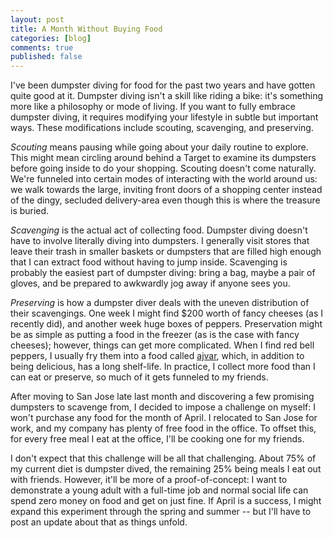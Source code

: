 ```yaml
---
layout: post
title: A Month Without Buying Food
categories: [blog]
comments: true
published: false
---
```


I've been dumpster diving for food for the past two years and have gotten quite good at it. Dumpster diving isn't a skill like riding a bike: it's something more like a philosophy or mode of living. If you want to fully embrace dumpster diving, it requires modifying your lifestyle in subtle but important ways. These modifications include scouting, scavenging, and preserving.

*Scouting* means pausing while going about your daily routine to explore. This might mean circling around behind a Target to examine its dumpsters before going inside to do your shopping. Scouting doesn't come naturally. We're funneled into certain modes of interacting with the world around us: we walk towards the large, inviting front doors of a shopping center instead of the dingy, secluded delivery-area even though this is where the treasure is buried.

*Scavenging* is the actual act of collecting food. Dumpster diving doesn't have to involve literally diving into dumpsters. I generally visit stores that leave their trash in smaller baskets or dumpsters that are filled high enough that I can extract food without having to jump inside. Scavenging is probably the easiest part of dumpster diving: bring a bag, maybe a pair of gloves, and be prepared to awkwardly jog away if anyone sees you.

*Preserving* is how a dumpster diver deals with the uneven distribution of their scavengings. One week I might find $200 worth of fancy cheeses (as I recently did), and another week huge boxes of peppers. Preservation might be as simple as putting a food in the freezer (as is the case with fancy cheeses); however, things can get more complicated. When I find red bell peppers, I usually fry them into a food called [ajvar](), which, in addition to being delicious, has a long shelf-life. In practice, I collect more food than I can eat or preserve, so much of it gets funneled to my friends.

After moving to San Jose late last month and discovering a few promising dumpsters to scavenge from, I decided to impose a challenge on myself: I won't purchase any food for the month of April. I relocated to San Jose for work, and my company has plenty of free food in the office. To offset this, for every free meal I eat at the office, I'll be cooking one for my friends.

I don't expect that this challenge will be all that challenging. About 75% of my current diet is dumpster dived, the remaining 25% being meals I eat out with friends. However, it'll be more of a proof-of-concept: I want to demonstrate a young adult with a full-time job and normal social life can spend zero money on food and get on just fine. If April is a success, I might expand this experiment through the spring and summer -- but I'll have to post an update about that as things unfold.